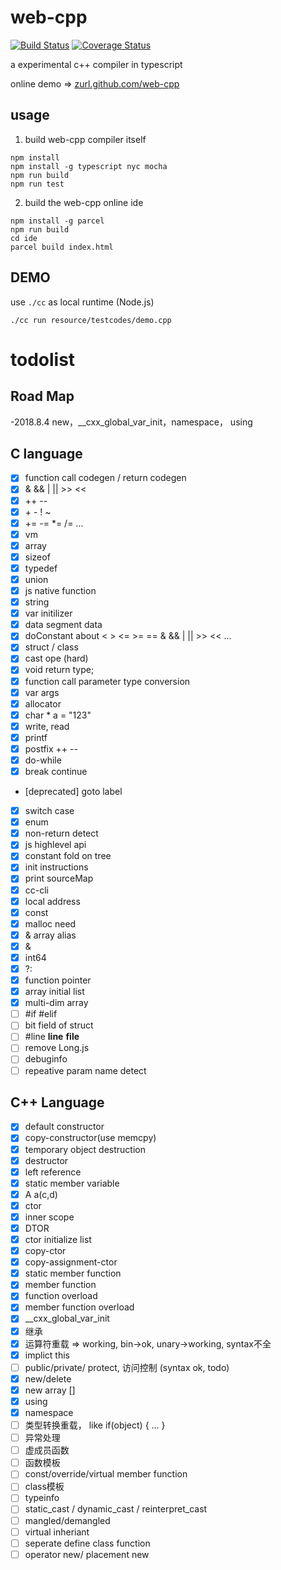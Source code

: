 # web-cpp
[![Build Status](https://www.travis-ci.org/zurl/web-cpp.svg?branch=master)](https://www.travis-ci.org/zurl/web-cpp)
[![Coverage Status](https://coveralls.io/repos/github/zurl/web-cpp/badge.svg?branch=master)](https://coveralls.io/github/zurl/web-cpp)

a experimental c++ compiler in typescript

online demo => [zurl.github.com/web-cpp](https://zurl.github.com/web-cpp)

## usage

1. build web-cpp compiler itself

```shell
npm install
npm install -g typescript nyc mocha
npm run build
npm run test
```

2. build the web-cpp online ide

```shell
npm install -g parcel
npm run build
cd ide
parcel build index.html
```


## DEMO
use `./cc` as local runtime (Node.js)

```shell
./cc run resource/testcodes/demo.cpp
```

# todolist

## Road Map

-2018.8.4 new，__cxx_global_var_init，namespace， using

## C language

- [X] function call codegen / return codegen
- [X] & && | || >> <<
- [X] ++ --
- [X] \+ \- ! ~
- [X] += -= *= /= ...
- [X] vm
- [X] array
- [X] sizeof
- [X] typedef
- [X] union
- [X] js native function
- [X] string
- [X] var initilizer
- [X] data segment data
- [X] doConstant about < > <= >= == & && | || >> << ...
- [X] struct / class
- [X] cast ope (hard)
- [X] void return type;
- [X] function call parameter type conversion
- [X] var args
- [X] allocator
- [X] char * a = "123"
- [X] write, read
- [X] printf
- [X] postfix ++ --
- [X] do-while
- [X] break continue
- [deprecated] goto label
- [X] switch case
- [X] enum
- [X] non-return detect
- [X] js highlevel api
- [X] constant fold on tree
- [X] init instructions
- [X] print sourceMap
- [X] cc-cli
- [X] local address
- [X] const
- [X] malloc need
- [X] & array alias
- [X] &
- [X] int64
- [X] ?:
- [X] function pointer
- [X] array initial list
- [X] multi-dim array
- [ ] #if #elif
- [ ] bit field of struct
- [ ] #line __line__ __file__
- [ ] remove Long.js
- [ ] debuginfo
- [ ] repeative param name detect
## C++ Language
- [X] default constructor
- [X] copy-constructor(use memcpy)
- [X] temporary object destruction
- [X] destructor
- [X] left reference
- [X] static member variable
- [X] A a(c,d)
- [X] ctor
- [X] inner scope
- [X] DTOR
- [X] ctor initialize list
- [X] copy-ctor
- [X] copy-assignment-ctor
- [X] static member function
- [X] member function
- [X] function overload
- [X] member function overload
- [X] __cxx_global_var_init
- [X] 继承
- [X] 运算符重载 => working, bin->ok, unary->working, syntax不全
- [X] implict this
- [ ] public/private/ protect, 访问控制 (syntax ok, todo)
- [X] new/delete
- [X] new array []
- [X] using
- [X] namespace
- [ ] 类型转换重载， like if(object) { ... }
- [ ] 异常处理
- [ ] 虚成员函数
- [ ] 函数模板
- [ ] const/override/virtual member function
- [ ] class模板
- [ ] typeinfo
- [ ] static_cast / dynamic_cast / reinterpret_cast
- [ ] mangled/demangled
- [ ] virtual inheriant
- [ ] seperate define class function
- [ ] operator new/ placement new